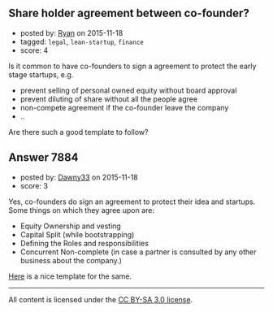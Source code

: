 ## Share holder agreement between co-founder?

- posted by: [Ryan](https://stackexchange.com/users/171062/ryan) on 2015-11-18
- tagged: `legal`, `lean-startup`, `finance`
- score: 4

Is it common to have co-founders to sign a agreement to protect the early stage startups, e.g.

- prevent selling of personal owned equity without board approval
- prevent diluting of share without all the people agree
- non-compete agreement if the co-founder leave the company
- ..

Are there such a good template to follow?


## Answer 7884

- posted by: [Dawny33](https://stackexchange.com/users/6444670/dawny33) on 2015-11-18
- score: 3

<p>Yes, co-founders do sign an agreement to protect their idea and startups. Some things on which they agree upon are:</p>

<ul>
<li>Equity Ownership and vesting</li>
<li>Capital Split (while bootstrapping)</li>
<li>Defining the Roles and responsibilities</li>
<li>Concurrent Non-complete  (in case a partner is consulted by any other business about the company.)</li>
</ul>

<p><a href="http://www.docracy.com/35/founders-equity-agreement" rel="nofollow">Here</a> is a nice template for the same.</p>




---

All content is licensed under the [CC BY-SA 3.0 license](https://creativecommons.org/licenses/by-sa/3.0/).
